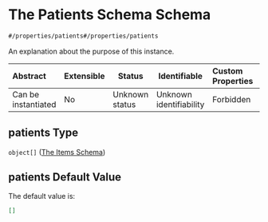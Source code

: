 # The Patients Schema Schema

```txt
#/properties/patients#/properties/patients
```

An explanation about the purpose of this instance.


| Abstract            | Extensible | Status         | Identifiable            | Custom Properties | Additional Properties | Access Restrictions | Defined In                                                                        |
| :------------------ | ---------- | -------------- | ----------------------- | :---------------- | --------------------- | ------------------- | --------------------------------------------------------------------------------- |
| Can be instantiated | No         | Unknown status | Unknown identifiability | Forbidden         | Allowed               | none                | [firebase_final.schema.json\*](firebase_final.schema.json "open original schema") |

## patients Type

`object[]` ([The Items Schema](firebase_final-properties-the-patients-schema-the-items-schema.md))

## patients Default Value

The default value is:

```json
[]
```
